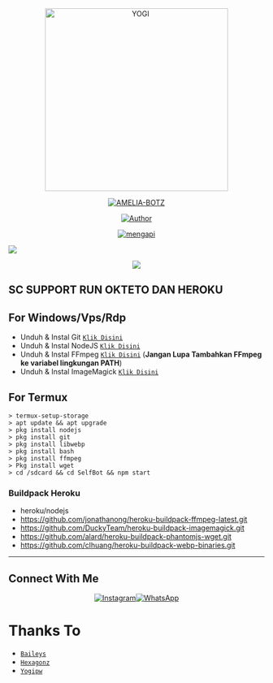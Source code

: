 <div align="center">
<img src="https://k.top4top.io/p_22589xjh10.jpg" alt="YOGI" width="360" />

</p>
<p align="center">
<a href="#"><img title="AMELIA-BOTZ" src="https://img.shields.io/badge/AMELIABOTZ-green?colorA=%23ff0000&colorB=%23017e40&style=for-the-badge"></a>
</p>
</div>

<p align="center">
  <a href="https://github.com/officialdittaz"><img title="Author" src="https://img.shields.io/badge/Author-officialdittaz-blue.svg?style=for-the-badge&logo=github" /></a>
</p>
<p align="center">
<a href="#"><img title="mengapi" src="https://img.shields.io/static/v1?label=FREE&message=Amelia-Botz&color=green"></a>
</p>


</p>

![](https://github-profile-summary-cards.vercel.app/api/cards/profile-details?username=officialdittaz&theme=monokai)

</p>

<p align="center">
  <img src="https://komarev.com/ghpvc/?username=officialdittaz&label=VIEWS&style=flat-square&color=orange" />
</p>

## SC SUPPORT RUN OKTETO DAN HEROKU

## For Windows/Vps/Rdp

* Unduh & Instal Git [`Klik Disini`](https://git-scm.com/downloads)
* Unduh & Instal NodeJS [`Klik Disini`](https://nodejs.org/en/download)
* Unduh & Instal FFmpeg [`Klik Disini`](https://ffmpeg.org/download.html) (**Jangan Lupa Tambahkan FFmpeg ke variabel lingkungan PATH**)
* Unduh & Instal ImageMagick [`Klik Disini`](https://imagemagick.org/script/download.php)


## For Termux
```
> termux-setup-storage
> apt update && apt upgrade
> pkg install nodejs
> pkg install git 
> pkg install libwebp 
> pkg install bash
> pkg install ffmpeg
> Pkg install wget
> cd /sdcard && cd SelfBot && npm start
```


### Buildpack Heroku
* heroku/nodejs
* https://github.com/jonathanong/heroku-buildpack-ffmpeg-latest.git
* https://github.com/DuckyTeam/heroku-buildpack-imagemagick.git
* https://github.com/alard/heroku-buildpack-phantomjs-wget.git
* https://github.com/clhuang/heroku-buildpack-webp-binaries.git
---

## Connect With Me
<p align="center">
 <a href="https://instagram.com/officialdittaz"><img alt="Instagram" src="https://img.shields.io/badge/Instagram-E4405F?style=for-the-badge&logo=instagram&logoColor=black"/></a><a href="https://wa.me/+6285156137901"><img alt="WhatsApp" src="https://img.shields.io/badge/WhatsApp-25D366?style=for-the-badge&logo=whatsapp&logoColor=black"/></a>
</p>


# Thanks To
* [`Baileys`](https://github.com/adiwajshing/Baileys)
* [`Hexagonz`](https://github.com/hexagonz)
* [`Yogipw`](https://github.com/yogipw)
